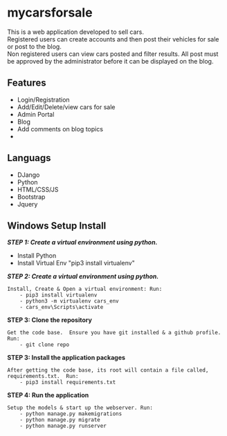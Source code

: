 # mycarsforsale
This is a web application developed to sell cars.  
Registered users can create accounts and then post their vehicles for sale or post to the blog.  
Non registered users can view cars posted and filter results.
All post must be approved by the administrator before it can be displayed on the blog.

## Features
* Login/Registration
* Add/Edit/Delete/view cars for sale
* Admin Portal
* Blog
* Add comments on blog topics
* 



## Languags
* DJango
* Python
* HTML/CSS/JS
* Bootstrap
* Jquery


## Windows Setup Install


***STEP 1: Create a virtual environment using python.***

- Install Python 
- Install Virtual Env "pip3 install virtualenv"


***STEP 2: Create a virtual environment using python.***

    Install, Create & Open a virtual environment: Run:  
		- pip3 install virtualenv
		- python3 -m virtualenv cars_env
		- cars_env\Scripts\activate
     
**STEP 3: Clone the repository**

    Get the code base.  Ensure you have git installed & a github profile. Run:
		- git clone repo
      
**STEP 3: Install the application packages**

    After getting the code base, its root will contain a file called, requirements.txt.  Run:
		- pip3 install requirements.txt
		
**STEP 4: Run the application**

    Setup the models & start up the webserver. Run:
    	- python manage.py makemigrations
    	- python manage.py migrate
		- python manage.py runserver